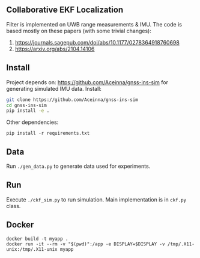 ## Collaborative EKF Localization 

Filter is implemented on UWB range measurements & IMU. The code is based mostly on these papers (with some trivial changes):

1. https://journals.sagepub.com/doi/abs/10.1177/0278364918760698
2. https://arxiv.org/abs/2104.14106

## Install

Project depends on: https://github.com/Aceinna/gnss-ins-sim for generating simulated IMU data. Install:

```bash
git clone https://github.com/Aceinna/gnss-ins-sim
cd gnss-ins-sim
pip install -e .
```

Other dependencies:

```
pip install -r requirements.txt
```

## Data

Run `./gen_data.py` to generate data used for experiments.

## Run

Execute `./ckf_sim.py` to run simulation. Main implementation is in `ckf.py` class.

## Docker

```
docker build -t myapp .
docker run -it --rm -v "$(pwd)":/app -e DISPLAY=$DISPLAY -v /tmp/.X11-unix:/tmp/.X11-unix myapp
```
